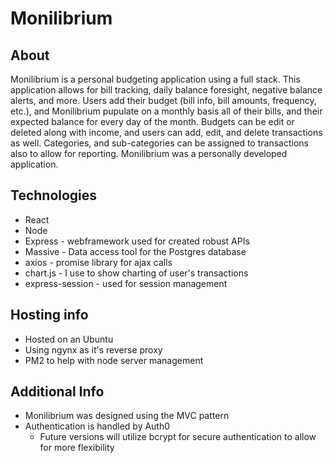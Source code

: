 # Monilibrium

## About
Monilibrium is a personal budgeting application using a full stack. This application allows for bill tracking, daily balance foresight, negative balance alerts, and more. Users add their budget (bill info, bill amounts, frequency, etc.), and Monilibrium pupulate on a monthly basis all of their bills, and their expected balance for every day of the month. Budgets can be edit or deleted along with income, and users can add, edit, and delete transactions as well. Categories, and sub-categories can be assigned to transactions also to allow for reporting. Monilibrium was a personally developed application.

## Technologies
- React
- Node
- Express - webframework used for created robust APIs
- Massive - Data access tool for the Postgres database
- axios - promise library for ajax calls
- chart.js - I use to show charting of user's transactions
- express-session - used for session management

## Hosting info
- Hosted on an Ubuntu
- Using ngynx as it's reverse proxy
- PM2 to help with node server management

## Additional Info
- Monilibrium was designed using the MVC pattern
- Authentication is handled by Auth0
  - Future versions will utilize bcrypt for secure authentication to allow for more flexibility